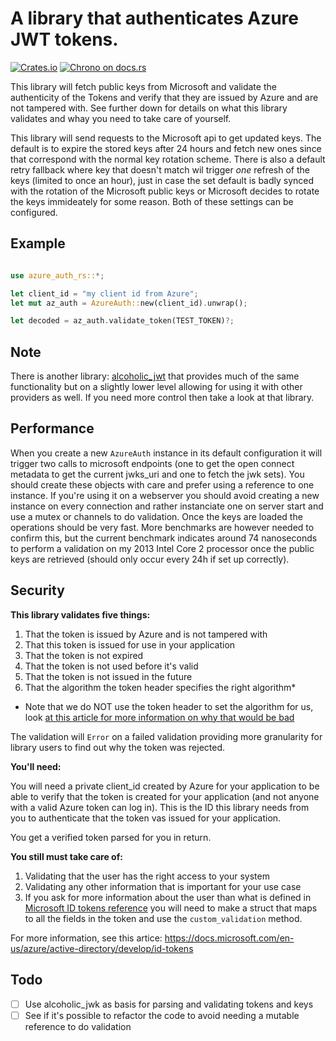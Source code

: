 

# A library that authenticates Azure JWT tokens.

[![Crates.io](https://img.shields.io/crates/v/azure_jwt.svg)](https://crates.io/crates/azure_jwt)
[![Chrono on docs.rs][docsrs-image]][docsrs]

[docsrs-image]: https://docs.rs/azure_jwt/badge.svg
[docsrs]: https://docs.rs/azure_jwt

This library will fetch public keys from Microsoft and validate the authenticity of the Tokens and verify that they
are issued by Azure and are not tampered with. See further down for details on what this library validates and
whay you need to take care of yourself.

This library will send requests to the Microsoft api to get updated keys. The default is to expire the stored keys after
24 hours and fetch new ones since that correspond with the normal key rotation scheme. There is also a default retry fallback 
where key that doesn't match wil trigger _one_ refresh of the keys (limited to once an hour), just in case the set default is 
badly synced with the rotation of the Microsoft public keys or Microsoft decides to rotate the keys immideately for some reason. 
Both of these settings can be configured.

## Example

```rust

use azure_auth_rs::*;

let client_id = "my client id from Azure";
let mut az_auth = AzureAuth::new(client_id).unwrap();

let decoded = az_auth.validate_token(TEST_TOKEN)?;

```

## Note

There is another library: [alcoholic_jwt](https://github.com/tazjin/alcoholic_jwt]) that provides
much of the same functionality but on a slightly lower level allowing for using it with other providers
as well. If you need more control then take a look at that library.

## Performance

When you create a new `AzureAuth` instance in its default configuration it will trigger two calls
to microsoft endpoints (one to get the open connect metadata to get the current jwks_uri and one to 
fetch the jwk sets). You should create these objects with care and prefer using a reference to one
instance. If you're using it on a webserver you should avoid creating a new instance on every connection
and rather instanciate one on server start and use a mutex or channels to do validation. Once the keys 
are loaded the operations should be very fast. More benchmarks are however needed to confirm this, but 
the current benchmark indicates around 74 nanoseconds to perform a validation on my 2013 Intel Core 2 
processor once the public keys are retrieved (should only occur every 24h if set up correctly).

## Security

**This library validates five things:**
1. That the token is issued by Azure and is not tampered with
2. That this token is issued for use in your application
3. That the token is not expired
4. That the token is not used before it's valid
5. That the token is not issued in the future
6. That the algorithm the token header specifies the right algorithm*

* Note that we do NOT use the token header to set the algorithm for us, look [at this article for more information on why that would be bad](https://auth0.com/blog/critical-vulnerabilities-in-json-web-token-libraries/)

The validation will `Error` on a failed validation providing more granularity for library users to find out why the token
was rejected.

**You'll need:**

You will need a private client_id created by Azure for your application to be able to verify that
the token is created for your application (and not anyone with a valid Azure token can log in). This is the ID this library
needs from you to authenticate that the token vas issued for your application.

You get a verified token parsed for you in return.

**You still must take care of:**

1. Validating that the user has the right access to your system 
2. Validating any other information that is important for your use case
3. If you ask for more information about the user than what is defined in [Microsoft ID tokens reference][link1] you will need
to make a struct that maps to all the fields in the token and use the `custom_validation` method.

For more information, see this artice: https://docs.microsoft.com/en-us/azure/active-directory/develop/id-tokens

## Todo
- [ ] Use alcoholic_jwk as basis for parsing and validating tokens and keys
- [ ] See if it's possible to refactor the code to avoid needing a mutable reference to do validation

[link1]: https://docs.microsoft.com/en-us/azure/active-directory/develop/id-tokens